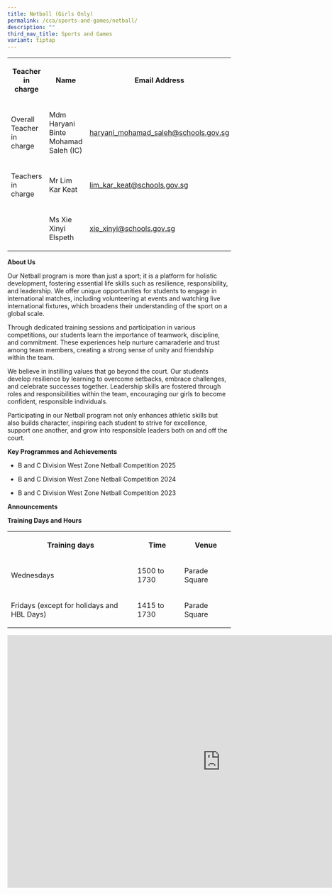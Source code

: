 ```yaml
---
title: Netball (Girls Only)
permalink: /cca/sports-and-games/netball/
description: ""
third_nav_title: Sports and Games
variant: tiptap
---
```

<table style="minWidth: 75px">
<colgroup>
<col>
<col>
<col>
</colgroup>
<tbody>
<tr>
<th rowspan="1" colspan="1">
<p>Teacher in charge</p>
</th>
<th rowspan="1" colspan="1">
<p>Name</p>
</th>
<th rowspan="1" colspan="1">
<p>Email Address</p>
</th>
</tr>
<tr>
<td rowspan="1" colspan="1">
<p>Overall Teacher in charge</p>
</td>
<td rowspan="1" colspan="1">
<p>Mdm Haryani Binte Mohamad Saleh (IC)</p>
</td>
<td rowspan="1" colspan="1">
<p><a href="mailto:haryani_mohamad_saleh@schools.gov.sg" rel="noopener noreferrer nofollow" target="_blank">haryani_mohamad_saleh@schools.gov.sg</a>
</p>
</td>
</tr>
<tr>
<td rowspan="1" colspan="1">
<p>Teachers in charge</p>
</td>
<td rowspan="1" colspan="1">
<p>Mr Lim Kar Keat</p>
</td>
<td rowspan="1" colspan="1">
<p><a href="mailto:lim_kar_keat@schools.gov.sg" rel="noopener nofollow" target="_blank">lim_kar_keat@schools.gov.sg</a>
</p>
</td>
</tr>
<tr>
<td rowspan="1" colspan="1">
<p></p>
</td>
<td rowspan="1" colspan="1">
<p>Ms Xie Xinyi Elspeth</p>
</td>
<td rowspan="1" colspan="1">
<p><a href="mailto:xie_xinyi@schools.gov.sg" rel="noopener nofollow" target="_blank">xie_xinyi@schools.gov.sg</a>
</p>
</td>
</tr>
</tbody>
</table>
<p><strong>About Us</strong>
</p>
<p>Our Netball program is more than just a sport; it is a platform for holistic
development, fostering essential life skills such as resilience, responsibility,
and leadership. We offer unique opportunities for students to engage in
international matches, including volunteering at events and watching live
international fixtures, which broadens their understanding of the sport
on a global scale.</p>
<p>Through dedicated training sessions and participation in various competitions,
our students learn the importance of teamwork, discipline, and commitment.
These experiences help nurture camaraderie and trust among team members,
creating a strong sense of unity and friendship within the team.</p>
<p>We believe in instilling values that go beyond the court. Our students
develop resilience by learning to overcome setbacks, embrace challenges,
and celebrate successes together. Leadership skills are fostered through
roles and responsibilities within the team, encouraging our girls to become
confident, responsible individuals.</p>
<p>Participating in our Netball program not only enhances athletic skills
but also builds character, inspiring each student to strive for excellence,
support one another, and grow into responsible leaders both on and off
the court.</p>
<p><strong>Key Programmes and Achievements</strong>
</p>
<ul data-tight="true" class="tight">
<li>
<p>B and C Division West Zone Netball Competition 2025</p>
</li>
<li>
<p>B and C Division West Zone Netball Competition 2024</p>
</li>
<li>
<p>B and C Division West Zone Netball Competition 2023</p>
</li>
</ul>
<p><strong>Announcements</strong>
</p>
<p><strong>Training Days and Hours</strong>
</p>
<table style="minWidth: 75px">
<colgroup>
<col>
<col>
<col>
</colgroup>
<tbody>
<tr>
<th rowspan="1" colspan="1">
<p>Training days</p>
</th>
<th rowspan="1" colspan="1">
<p>Time</p>
</th>
<th rowspan="1" colspan="1">
<p>Venue</p>
</th>
</tr>
<tr>
<td rowspan="1" colspan="1">
<p>Wednesdays</p>
</td>
<td rowspan="1" colspan="1">
<p>1500 to 1730</p>
</td>
<td rowspan="1" colspan="1">
<p>Parade Square</p>
</td>
</tr>
<tr>
<td rowspan="1" colspan="1">
<p>Fridays (except for holidays and HBL Days)</p>
</td>
<td rowspan="1" colspan="1">
<p>1415 to 1730</p>
</td>
<td rowspan="1" colspan="1">
<p>Parade Square</p>
</td>
</tr>
</tbody>
</table>
<div class="iframe-wrapper">
<iframe height="569" width="960" allowfullscreen="true" frameborder="0" src="https://docs.google.com/presentation/d/e/2PACX-1vTuOgI0r3ZY3wam66bv-Z2E1V6DGwj-dp2sgrxLibSBL4ukVF-EBEqGoEpIAnH7e6a0UjM0SgQWFmMZ/pubembed?start=true&amp;loop=true&amp;delayms=3000"></iframe>
</div>
<p></p>